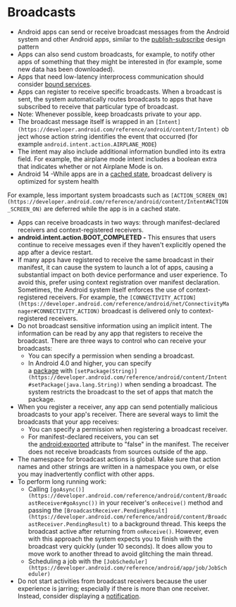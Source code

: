 # Broadcasts

- Android apps can send or receive broadcast messages from the Android system and other Android apps, similar to the [publish-subscribe](https://en.wikipedia.org/wiki/Publish%E2%80%93subscribe_pattern) design pattern
- Apps can also send custom broadcasts, for example, to notify other apps of something that they might be interested in (for example, some new data has been downloaded).
- Apps that need low-latency interprocess communication should consider [bound services](https://developer.android.com/guide/components/bound-services).
- Apps can register to receive specific broadcasts. When a broadcast is sent, the system automatically routes broadcasts to apps that have subscribed to receive that particular type of broadcast.
- Note: Whenever possible, keep broadcasts private to your app.
- The broadcast message itself is wrapped in an `[Intent](https://developer.android.com/reference/android/content/Intent)` object whose action string identifies the event that occurred (for example `android.intent.action.AIRPLANE_MODE`)
- The intent may also include additional information bundled into its extra field. For example, the airplane mode intent includes a boolean extra that indicates whether or not Airplane Mode is on.
- Android 14 -While apps are in a [cached state](https://developer.android.com/guide/components/activities/process-lifecycle), broadcast delivery is optimized for system health

For example, less important system broadcasts such as `[ACTION_SCREEN_ON](https://developer.android.com/reference/android/content/Intent#ACTION_SCREEN_ON)` are deferred while the app is in a cached state.

- Apps can receive broadcasts in two ways: through manifest-declared receivers and context-registered receivers.
- **android.intent.action.BOOT_COMPLETED -** This ensures that users continue to receive messages even if they haven't explicitly opened the app after a device restart.
- If many apps have registered to receive the same broadcast in their manifest, it can cause the system to launch a lot of apps, causing a substantial impact on both device performance and user experience. To avoid this, prefer using context registration over manifest declaration. Sometimes, the Android system itself enforces the use of context-registered receivers. For example, the `[CONNECTIVITY_ACTION](https://developer.android.com/reference/android/net/ConnectivityManager#CONNECTIVITY_ACTION)` broadcast is delivered only to context-registered receivers.
- Do not broadcast sensitive information using an implicit intent. The information can be read by any app that registers to receive the broadcast. There are three ways to control who can receive your broadcasts:
    - You can specify a permission when sending a broadcast.
    - In Android 4.0 and higher, you can specify a [package](https://developer.android.com/guide/topics/manifest/manifest-element#package) with `[setPackage(String)](https://developer.android.com/reference/android/content/Intent#setPackage(java.lang.String))` when sending a broadcast. The system restricts the broadcast to the set of apps that match the package.
- When you register a receiver, any app can send potentially malicious broadcasts to your app's receiver. There are several ways to limit the broadcasts that your app receives:
    - You can specify a permission when registering a broadcast receiver.
    - For manifest-declared receivers, you can set the [android:exported](https://developer.android.com/guide/topics/manifest/receiver-element#exported) attribute to "false" in the manifest. The receiver does not receive broadcasts from sources outside of the app.
- The namespace for broadcast actions is global. Make sure that action names and other strings are written in a namespace you own, or else you may inadvertently conflict with other apps.
- To perform long running work:
    - Calling `[goAsync()](https://developer.android.com/reference/android/content/BroadcastReceiver#goAsync())` in your receiver's `onReceive()` method and passing the `[BroadcastReceiver.PendingResult](https://developer.android.com/reference/android/content/BroadcastReceiver.PendingResult)` to a background thread. This keeps the broadcast active after returning from `onReceive()`. However, even with this approach the system expects you to finish with the broadcast very quickly (under 10 seconds). It does allow you to move work to another thread to avoid glitching the main thread.
    - Scheduling a job with the `[JobScheduler](https://developer.android.com/reference/android/app/job/JobScheduler)`
- Do not start activities from broadcast receivers because the user experience is jarring; especially if there is more than one receiver. Instead, consider displaying a [notification](https://developer.android.com/develop/ui/views/notifications).